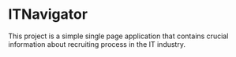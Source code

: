 # ITNavigator
This project is a simple single page application that contains crucial information about recruiting process in the IT industry.
